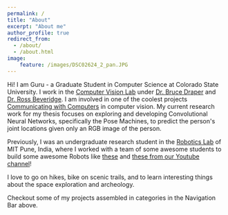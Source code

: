 ```yaml
---
permalink: /
title: "About"
excerpt: "About me"
author_profile: true
redirect_from: 
  - /about/
  - /about.html
image:
    feature: /images/DSC02624_2_pan.JPG
---
```



Hi! I am Guru - a Graduate Student in Computer Science at Colorado State University. I work in the [Computer Vision Lab](https://www.cs.colostate.edu/~vision/) under [Dr. Bruce Draper](https://www.cs.colostate.edu/~draper/index.php) and [Dr. Ross Beveridge](https://www.cs.colostate.edu/~ross/index.php).
I am involved in one of the coolest projects [Communicating with Computers](https://www.cs.colostate.edu/~draper/home_research.php) in computer vision.
My current research work for my thesis focuses on exploring and developing Convolutional Neural Networks, specifically the Pose Machines, to predict the person's joint locations given only an RGB image of the person.

Previously, I was an undergraduate research student in the [Robotics Lab](http://robocon.in/) of MIT Pune, India, where I worked with a team of some awesome students to build some awesome Robots like [these](http://robocon.in/photos/2013-2/) and [these from our Youtube channel](https://www.youtube.com/user/MITRobocon)!

I love to go on hikes, bike on scenic trails, and to learn interesting things about the space exploration and archeology.

Checkout some of my projects assembled in categories in the Navigation Bar above.


